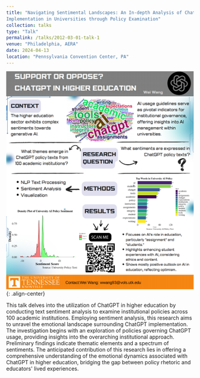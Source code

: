 ```yaml
---
title: "Navigating Sentimental Landscapes: An In-depth Analysis of ChatGPT
Implementation in Universities through Policy Examination"
collection: talks
type: "Talk"
permalink: /talks/2012-03-01-talk-1
venue: "Philadelphia, AERA"
date: 2024-04-13
location: "Pennsylvania Convention Center, PA"
---
```

![ChatGPT Policy among Higher Education](images/chatgpt_policy.png){: .align-center}

This talk delves into the utilization of ChatGPT in higher education by conducting text sentiment analysis to examine institutional policies across 100 academic institutions. Employing sentiment analysis, this research aims to unravel the emotional landscape surrounding ChatGPT implementation. The investigation begins with an exploration of policies governing ChatGPT usage, providing insights into the overarching institutional approach. Preliminary findings indicate thematic elements and a spectrum of sentiments. The anticipated contribution of this research lies in offering a comprehensive understanding of the emotional dynamics associated with ChatGPT in higher education, bridging the gap between policy rhetoric and educators' lived experiences.
